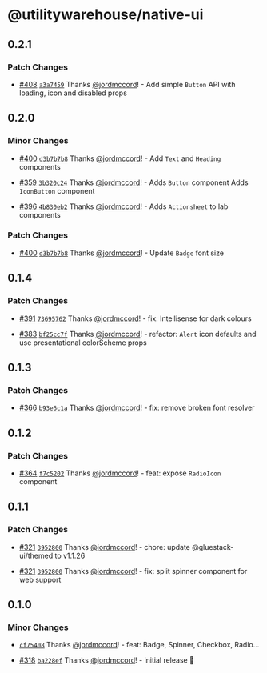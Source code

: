 # @utilitywarehouse/native-ui

## 0.2.1

### Patch Changes

- [#408](https://github.com/utilitywarehouse/design-systems/pull/408) [`a3a7459`](https://github.com/utilitywarehouse/design-systems/commit/a3a7459f8c50155b22786bc904d642cc1b75a9b2) Thanks [@jordmccord](https://github.com/jordmccord)! - Add simple `Button` API with loading, icon and disabled props

## 0.2.0

### Minor Changes

- [#400](https://github.com/utilitywarehouse/design-systems/pull/400) [`d3b7b7b8`](https://github.com/utilitywarehouse/design-systems/commit/d3b7b7b8c35426c468cfdede45ae2fe2e56bebb4) Thanks [@jordmccord](https://github.com/jordmccord)! - Add `Text` and `Heading` components

- [#359](https://github.com/utilitywarehouse/design-systems/pull/359) [`3b320c24`](https://github.com/utilitywarehouse/design-systems/commit/3b320c24e1c2f8b3daa70ce1692897b0b4f9cb5e) Thanks [@jordmccord](https://github.com/jordmccord)! - Adds `Button` component
  Adds `IconButton` component

- [#396](https://github.com/utilitywarehouse/design-systems/pull/396) [`4b830eb2`](https://github.com/utilitywarehouse/design-systems/commit/4b830eb22d2e3efd1ca645f5b55d970d71460942) Thanks [@jordmccord](https://github.com/jordmccord)! - Adds `Actionsheet` to lab components

### Patch Changes

- [#400](https://github.com/utilitywarehouse/design-systems/pull/400) [`d3b7b7b8`](https://github.com/utilitywarehouse/design-systems/commit/d3b7b7b8c35426c468cfdede45ae2fe2e56bebb4) Thanks [@jordmccord](https://github.com/jordmccord)! - Update `Badge` font size

## 0.1.4

### Patch Changes

- [#391](https://github.com/utilitywarehouse/design-systems/pull/391) [`73695762`](https://github.com/utilitywarehouse/design-systems/commit/73695762ba6f46f8767848f64ac9b1a155cf8430) Thanks [@jordmccord](https://github.com/jordmccord)! - fix: Intellisense for dark colours

- [#383](https://github.com/utilitywarehouse/design-systems/pull/383) [`bf25cc7f`](https://github.com/utilitywarehouse/design-systems/commit/bf25cc7f420d57dda8d958955e3f0b2d3818cc80) Thanks [@jordmccord](https://github.com/jordmccord)! - refactor: `Alert` icon defaults and use presentational colorScheme props

## 0.1.3

### Patch Changes

- [#366](https://github.com/utilitywarehouse/design-systems/pull/366) [`b93e6c1a`](https://github.com/utilitywarehouse/design-systems/commit/b93e6c1a987083681e330f17ce8f3ae69415effc) Thanks [@jordmccord](https://github.com/jordmccord)! - fix: remove broken font resolver

## 0.1.2

### Patch Changes

- [#364](https://github.com/utilitywarehouse/design-systems/pull/364) [`f7c5202`](https://github.com/utilitywarehouse/design-systems/commit/f7c520292b00c7bc6ca559183c28c5e09aa4ae72) Thanks [@jordmccord](https://github.com/jordmccord)! - feat: expose `RadioIcon` component

## 0.1.1

### Patch Changes

- [#321](https://github.com/utilitywarehouse/design-systems/pull/321) [`3952800`](https://github.com/utilitywarehouse/design-systems/commit/39528006e8989f0e78d61755ab673ba82577d93b) Thanks [@jordmccord](https://github.com/jordmccord)! - chore: update @gluestack-ui/themed to v1.1.26

- [#321](https://github.com/utilitywarehouse/design-systems/pull/321) [`3952800`](https://github.com/utilitywarehouse/design-systems/commit/39528006e8989f0e78d61755ab673ba82577d93b) Thanks [@jordmccord](https://github.com/jordmccord)! - fix: split spinner component for web support

## 0.1.0

### Minor Changes

- [`cf75408`](https://github.com/utilitywarehouse/design-systems/commit/cf754088d9534f23de88974309229785c83d9bb1) Thanks [@jordmccord](https://github.com/jordmccord)! - feat: Badge, Spinner, Checkbox, Radio...

- [#318](https://github.com/utilitywarehouse/design-systems/pull/318) [`ba228ef`](https://github.com/utilitywarehouse/design-systems/commit/ba228ef08967e1a242b0297afab8986cc0813934) Thanks [@jordmccord](https://github.com/jordmccord)! - initial release 🎉
